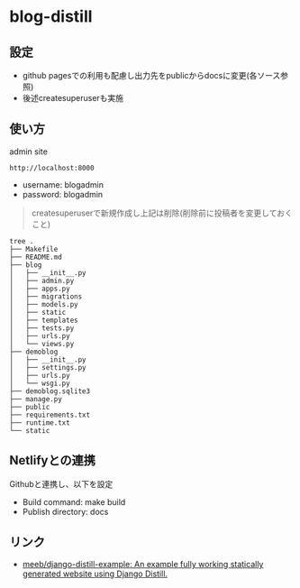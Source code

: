 # blog-distill

## 設定

* github pagesでの利用も配慮し出力先をpublicからdocsに変更(各ソース参照)
* 後述createsuperuserも実施

## 使い方

admin site

```
http://localhost:8000
```

* username: blogadmin
* password: blogadmin

> createsuperuserで新規作成し上記は削除(削除前に投稿者を変更しておくこと)

```shell
tree .
├── Makefile
├── README.md
├── blog
│   ├── __init__.py
│   ├── admin.py
│   ├── apps.py
│   ├── migrations
│   ├── models.py
│   ├── static
│   ├── templates
│   ├── tests.py
│   ├── urls.py
│   └── views.py
├── demoblog
│   ├── __init__.py
│   ├── settings.py
│   ├── urls.py
│   └── wsgi.py
├── demoblog.sqlite3
├── manage.py
├── public
├── requirements.txt
├── runtime.txt
└── static
```

## Netlifyとの連携

Githubと連携し、以下を設定

* Build command: make build
* Publish directory: docs

## リンク

* [meeb/django\-distill\-example: An example fully working statically generated website using Django Distill\.](https://github.com/meeb/django-distill-example)
